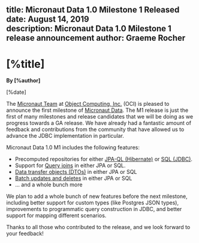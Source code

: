 title: Micronaut Data 1.0 Milestone 1 Released
date: August 14, 2019  
description: Micronaut Data 1.0 Milestone 1 release announcement
author: Graeme Rocher
---

# [%title]

**By [%author]**

[%date] 

The [Micronaut Team](https://objectcomputing.com/products/2gm-team) at [Object Computing, Inc.](https://objectcomputing.com/) (OCI) is pleased to announce the first milestone of [Micronaut Data](https://github.com/micronaut-projects/micronaut-data). The M1 release is just the first of many milestones and release candidates that we will be doing as we progress towards a GA release. We have already had a fantastic amount of feedback and contributions from the community that have allowed us to advance the JDBC implementation in particular.

Micronaut Data 1.0 M1 includes the following features:

*   Precomputed repositories for either [JPA-QL (Hibernate)](https://micronaut-projects.github.io/micronaut-data/1.0.x/guide/#quickStart) or [SQL (JDBC)](https://micronaut-projects.github.io/micronaut-data/1.0.x/guide/#sql).
*   Support for [Query joins](https://micronaut-projects.github.io/micronaut-data/1.0.x/guide/#joinQueries) in either JPA or SQL.
*   [Data transfer objects (DTOs)](https://micronaut-projects.github.io/micronaut-data/1.0.x/guide/#dto) in either JPA or SQL
*   [Batch updates and deletes](https://micronaut-projects.github.io/micronaut-data/1.0.x/guide/#dataUpdates) in either JPA or SQL
*   ... and a whole bunch more

We plan to add a whole bunch of new features before the next milestone, including better support for custom types (like Postgres JSON types), improvements to programmatic query construction in JDBC, and better support for mapping different scenarios.

Thanks to all those who contributed to the release, and we look forward to your feedback!